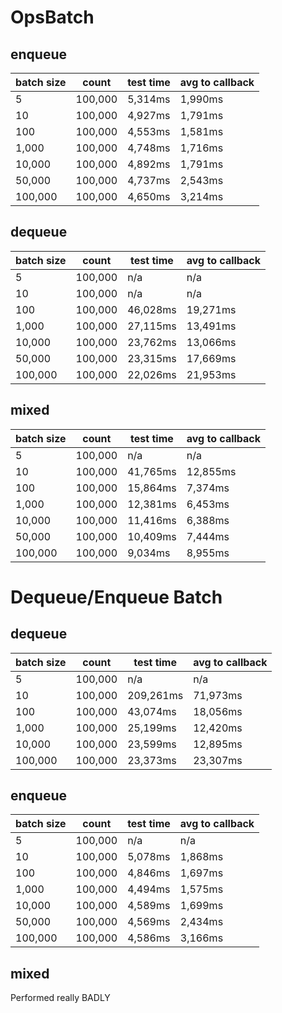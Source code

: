 # OpsBatch

## enqueue

| batch size | count | test time | avg to callback|
|-------------|---------|------------|------------------|
| 5 | 100,000 | 5,314ms | 1,990ms |
| 10 | 100,000 | 4,927ms | 1,791ms |
| 100 | 100,000 | 4,553ms | 1,581ms |
| 1,000 | 100,000 | 4,748ms | 1,716ms |
| 10,000 | 100,000 | 4,892ms | 1,791ms |
| 50,000 | 100,000 | 4,737ms | 2,543ms |
| 100,000 | 100,000 | 4,650ms | 3,214ms |

## dequeue

| batch size | count | test time | avg to callback|
|-------------|---------|------------|------------------|
| 5 | 100,000 | n/a | n/a |
| 10 | 100,000 | n/a | n/a |
| 100 | 100,000 | 46,028ms | 19,271ms |
| 1,000 | 100,000 | 27,115ms | 13,491ms |
| 10,000 | 100,000 | 23,762ms | 13,066ms |
| 50,000 | 100,000 | 23,315ms | 17,669ms |
| 100,000 | 100,000 | 22,026ms | 21,953ms |

## mixed

| batch size | count | test time | avg to callback|
|-------------|---------|------------|------------------|
| 5 | 100,000 | n/a | n/a |
| 10 | 100,000 | 41,765ms | 12,855ms |
| 100 | 100,000 | 15,864ms | 7,374ms |
| 1,000 | 100,000 | 12,381ms | 6,453ms |
| 10,000 | 100,000 | 11,416ms | 6,388ms |
| 50,000 | 100,000 | 10,409ms | 7,444ms |
| 100,000 | 100,000 | 9,034ms | 8,955ms |

# Dequeue/Enqueue Batch

## dequeue

| batch size | count | test time | avg to callback|
|-------------|---------|------------|------------------|
| 5 | 100,000 | n/a | n/a |
| 10 | 100,000 | 209,261ms | 71,973ms |
| 100 | 100,000 | 43,074ms | 18,056ms |
| 1,000 | 100,000 | 25,199ms | 12,420ms |
| 10,000 | 100,000 | 23,599ms | 12,895ms |
| 100,000 | 100,000 | 23,373ms | 23,307ms |

## enqueue

| batch size | count | test time | avg to callback|
|-------------|---------|------------|------------------|
| 5 | 100,000 | n/a | n/a |
| 10 | 100,000 | 5,078ms | 1,868ms |
| 100 | 100,000 | 4,846ms | 1,697ms |
| 1,000 | 100,000 | 4,494ms | 1,575ms |
| 10,000 | 100,000 | 4,589ms | 1,699ms |
| 50,000 | 100,000 | 4,569ms | 2,434ms |
| 100,000 | 100,000 | 4,586ms | 3,166ms |

## mixed
Performed really BADLY
